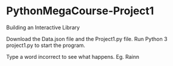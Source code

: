 # PythonMegaCourse-Project1
Building an Interactive Library

Download the Data.json file and the Project1.py file.
Run Python 3 project1.py to start the program. 

Type a word incorrect to see what happens. Eg. Rainn 
